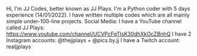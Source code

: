 Hi, I'm JJ Codes, better known as JJ Plays.
I'm a Python coder with 5 days experience (14/01/2022).
I have written multiple codes which are all mainly simple under-100-line projects.
Social Media:
	I have a YouTube channel called JJ Plays: https://www.youtube.com/channel/UCVPcFqTIsK30dhXkOcZBnhQ
	I have 2 Instagram accounts: @thejjplays + @pics.by.jj
	I have a Twitch account: realjjplays
